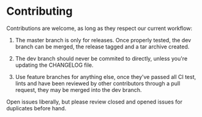 # Contributing

Contributions are welcome, as long as they respect our current workflow:

 1. The master branch is only for releases. Once properly tested,
 the dev branch can be merged, the release tagged and a tar archive
 created.

 2. The dev branch should never be commited to directly, unless
 you're updating the CHANGELOG file.

 3. Use feature branches for anything else, once they've passed all
 CI test, lints and have been reviewed by other contributors through a
 pull request, they may be merged into the dev branch.


Open issues liberally, but please review closed and opened issues
for duplicates before hand.
